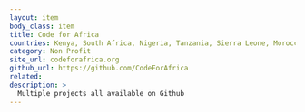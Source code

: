 ```yaml
---
layout: item
body_class: item
title: Code for Africa
countries: Kenya, South Africa, Nigeria, Tanzania, Sierra Leone, Morocco, Uganda
category: Non Profit
site_url: codeforafrica.org
github_url: https://github.com/CodeForAfrica
related: 
description: >
  Multiple projects all available on Github
---
```

